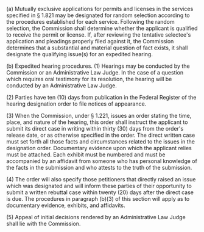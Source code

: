 (a) Mutually exclusive applications for permits and licenses in the services specified in § 1.821 may be designated for random selection according to the procedures established for each service. Following the random selection, the Commission shall determine whether the applicant is qualified to receive the permit or license. If, after reviewing the tentative selectee's application and pleadings properly filed against it, the Commission determines that a substantial and material question of fact exists, it shall designate the qualifying issue(s) for an expedited hearing.

(b) Expedited hearing procedures. (1) Hearings may be conducted by the Commission or an Administrative Law Judge. In the case of a question which requires oral testimony for its resolution, the hearing will be conducted by an Administrative Law Judge.

(2) Parties have ten (10) days from publication in the Federal Register of the hearing designation order to file notices of appearance.

(3) When the Commission, under § 1.221, issues an order stating the time, place, and nature of the hearing, this order shall instruct the applicant to submit its direct case in writing within thirty (30) days from the order's release date, or as otherwise specified in the order. The direct written case must set forth all those facts and circumstances related to the issues in the designation order. Documentary evidence upon which the applicant relies must be attached. Each exhibit must be numbered and must be accompanied by an affidavit from someone who has personal knowledge of the facts in the submission and who attests to the truth of the submission.

(4) The order will also specify those petitioners that directly raised an issue which was designated and will inform these parties of their opportunity to submit a written rebuttal case within twenty (20) days after the direct case is due. The procedures in paragraph (b)(3) of this section will apply as to documentary evidence, exhibits, and affidavits.

(5) Appeal of initial decisions rendered by an Administrative Law Judge shall lie with the Commission.

